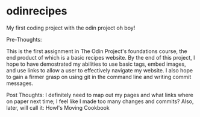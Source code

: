 # odinrecipes
My first coding project with the odin project oh boy!

Pre-Thoughts:

This is the first assignment in The Odin Project's foundations course, the end product of which is a basic recipes website. By the end of this project, I hope to have demostrated my abilities to use basic tags, embed images, and use links to allow a user to effectively navigate my website. I also hope to gain a firmer grasp on using git in the command line and writing commit messages.

Post Thoughts:
I definitely need to map out my pages and what links where on paper next time; I feel like I made too many changes and commits? Also, later, will call it: Howl's Moving Cookbook